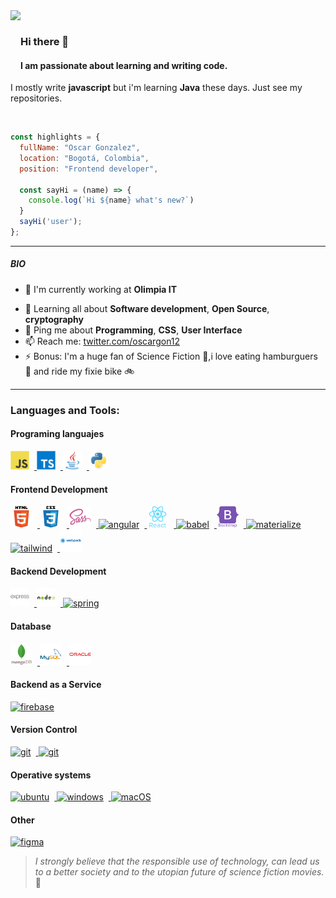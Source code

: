 <img align="left" height="100" src="https://www.piskelapp.com/static/resources/home/features/feature-open-source@2x.gif">

<br>

### Hi there 👋

#### I am passionate about **learning** and **writing code**.

I mostly write **javascript** but i'm learning **Java** these days. Just see my repositories.

<br>

```javascript
const highlights = {
  fullName: "Oscar Gonzalez",
  location: "Bogotá, Colombia",
  position: "Frontend developer",

  const sayHi = (name) => {
    console.log(`Hi ${name} what's new?`)
  }
  sayHi('user');
};
```

---

##### BIO

- 🏢 I'm currently working at **Olimpia IT**
<!-- - ⚙️ I use daily: `.php`, `.js`, `.html`, `.css`, `.svg`, `.psd`, `.ai` -->
- 🌱 Learning all about **Software development**, **Open Source**, **cryptography**
- 💬 Ping me about **Programming**, **CSS**, **User Interface**
- 📫 Reach me: [twitter.com/oscargon12](https://twitter.com/oscargon12)
- ⚡️ Bonus: I'm a huge fan of Science Fiction 🤖,i love eating hamburguers 🍔 and ride my fixie bike 🚲

---

### Languages and Tools:

#### Programing languajes

<p align="left"> 
    <a href="https://developer.mozilla.org/en-US/docs/Web/JavaScript" target="_blank" rel="noreferrer"> <img src="https://raw.githubusercontent.com/devicons/devicon/master/icons/javascript/javascript-original.svg" alt="javascript" width="30" height="30" style="margin-right: 8px;"/> </a>
    <a href="https://www.typescriptlang.org/" target="_blank" rel="noreferrer"> <img src="https://raw.githubusercontent.com/devicons/devicon/master/icons/typescript/typescript-original.svg" alt="typescript" width="30" height="30" style="margin-right: 8px;"/> </a>
    <a href="https://www.java.com" target="_blank" rel="noreferrer"> <img src="https://raw.githubusercontent.com/devicons/devicon/master/icons/java/java-original.svg" alt="java" width="30" height="30" style="margin-right: 8px;"/> </a>
    <a href="https://www.python.org" target="_blank" rel="noreferrer"> <img src="https://raw.githubusercontent.com/devicons/devicon/master/icons/python/python-original.svg" alt="python" width="30" height="30" style="margin-right: 8px;"/> </a>
</p>

#### Frontend Development

<p align="left">
    <a href="https://www.w3.org/html/" target="_blank" rel="noreferrer"> <img src="https://raw.githubusercontent.com/devicons/devicon/master/icons/html5/html5-original-wordmark.svg" alt="html5" width="35" height="35" style="margin-right: 8px;"/> </a>
    <a href="https://www.w3schools.com/css/" target="_blank" rel="noreferrer"> <img src="https://raw.githubusercontent.com/devicons/devicon/master/icons/css3/css3-original-wordmark.svg" alt="css3" width="35" height="35" style="margin-right: 8px;"/> </a>
    <a href="https://sass-lang.com" target="_blank" rel="noreferrer"> <img src="https://raw.githubusercontent.com/devicons/devicon/master/icons/sass/sass-original.svg" alt="sass" width="35" height="35" style="margin-right: 8px;"/> </a>
    <a href="https://angular.io" target="_blank" rel="noreferrer"> <img src="https://angular.io/assets/images/logos/angular/angular.svg" alt="angular" width="35" height="35" style="margin-right: 8px;"/> </a>
    <a href="https://reactjs.org/" target="_blank" rel="noreferrer"> <img src="https://raw.githubusercontent.com/devicons/devicon/master/icons/react/react-original-wordmark.svg" alt="react" width="35" height="35" style="margin-right: 8px;"/> </a>
    <a href="https://babeljs.io/" target="_blank" rel="noreferrer"> <img src="https://www.vectorlogo.zone/logos/babeljs/babeljs-icon.svg" alt="babel" width="35" height="35" style="margin-right: 8px;"/> </a>
    <a href="https://getbootstrap.com" target="_blank" rel="noreferrer"> <img src="https://raw.githubusercontent.com/devicons/devicon/master/icons/bootstrap/bootstrap-plain-wordmark.svg" alt="bootstrap" width="35" height="35" style="margin-right: 8px;"/> </a>
     <a href="https://materializecss.com/" target="_blank" rel="noreferrer"> <img src="https://raw.githubusercontent.com/prplx/svg-logos/5585531d45d294869c4eaab4d7cf2e9c167710a9/svg/materialize.svg" alt="materialize" width="35" height="35" style="margin-right: 8px;"/> </a>
    <a href="https://tailwindcss.com/" target="_blank" rel="noreferrer"> <img src="https://www.vectorlogo.zone/logos/tailwindcss/tailwindcss-icon.svg" alt="tailwind" width="35" height="35" style="margin-right: 8px;"/> </a>
    <a href="https://webpack.js.org" target="_blank" rel="noreferrer"> <img src="https://raw.githubusercontent.com/devicons/devicon/d00d0969292a6569d45b06d3f350f463a0107b0d/icons/webpack/webpack-original-wordmark.svg" alt="webpack" width="35" height="35" style="margin-right: 8px;"/> </a>
</p>

#### Backend Development

<p align="left">
    <a href="https://expressjs.com" target="_blank" rel="noreferrer"> <img src="https://raw.githubusercontent.com/devicons/devicon/master/icons/express/express-original-wordmark.svg" alt="express" width="30" height="30" style="margin-right: 8px;"/>
    </a> <a href="https://nodejs.org" target="_blank" rel="noreferrer"> <img src="https://raw.githubusercontent.com/devicons/devicon/master/icons/nodejs/nodejs-original-wordmark.svg" alt="nodejs" width="30" height="30" style="margin-right: 8px;"/> </a>
    <a href="https://spring.io/" target="_blank" rel="noreferrer"> <img src="https://www.vectorlogo.zone/logos/springio/springio-icon.svg" alt="spring" width="30" height="30" style="margin-right: 8px;"/> </a>
</p>

#### Database

<p align="left">
    <a href="https://www.mongodb.com/" target="_blank" rel="noreferrer"> <img src="https://raw.githubusercontent.com/devicons/devicon/master/icons/mongodb/mongodb-original-wordmark.svg" alt="mongodb" width="35" height="35" style="margin-right: 8px;"/> </a> <a href="https://www.mysql.com/" target="_blank" rel="noreferrer"> <img src="https://raw.githubusercontent.com/devicons/devicon/master/icons/mysql/mysql-original-wordmark.svg" alt="mysql" width="35" height="35" style="margin-right: 8px;"/> </a> <a href="https://www.oracle.com/" target="_blank" rel="noreferrer"> <img src="https://raw.githubusercontent.com/devicons/devicon/master/icons/oracle/oracle-original.svg" alt="oracle" width="35" height="35" style="margin-right: 8px;"/> </a>
</p>

#### Backend as a Service

<p align="left">
    <a href="https://firebase.google.com/" target="_blank" rel="noreferrer"> <img src="https://www.vectorlogo.zone/logos/firebase/firebase-icon.svg" alt="firebase" width="30" height="30"/> </a>
</p>

#### Version Control

<p align="left">
    <a href="https://git-scm.com/" target="_blank" rel="noreferrer"> <img src="https://www.vectorlogo.zone/logos/git-scm/git-scm-icon.svg" alt="git" width="30" height="30" style="margin-right: 8px;"/> </a>
    <a href="https://github.com/" target="_blank" rel="noreferrer"> <img src="https://res.cloudinary.com/dvcyhn0lj/image/upload/v1644018100/React-jj/habilidades/icon-11_jjgd5p.png" alt="git" width="30" height="30" style="margin-right: 8px;"/> </a>
</p>

#### Operative systems

<p align="left">
    <a href="https://ubuntu.com/" target="_blank" rel="noreferrer"> <img src="https://upload.wikimedia.org/wikipedia/commons/thumb/a/ab/Logo-ubuntu_cof-orange-hex.svg/1200px-Logo-ubuntu_cof-orange-hex.svg.png" alt="ubuntu" width="25" height="25" style="margin-right: 8px;"/> </a>
    <a href="https://www.microsoft.com/es-xl/windows?r=1" target="_blank" rel="noreferrer"> <img src="https://upload.wikimedia.org/wikipedia/commons/c/c7/Windows_logo_-_2012.png" alt="windows" width="25" height="25" style="margin-right: 8px;"/> </a>
    <a href="https://www.apple.com/co/macos/monterey/" target="_blank" rel="noreferrer"> <img src="https://logodownload.org/wp-content/uploads/2013/12/apple-logo-1.png" alt="macOS" width="25" height="25"/> </a>
</p>

#### Other

<p align="left">
    <a href="https://www.figma.com/" target="_blank" rel="noreferrer"> <img src="https://www.vectorlogo.zone/logos/figma/figma-icon.svg" alt="figma" width="25" height="25"/> </a>
</p>

> _I strongly believe that the responsible use of technology, can lead us to a better society and to the utopian future of science fiction movies._ 👋
